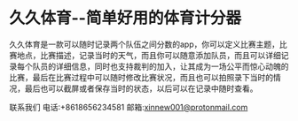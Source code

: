 # 久久体育--简单好用的体育计分器
  久久体育是一款可以随时记录两个队伍之间分数的app，你可以定义比赛主题，比赛地点，比赛描述，记录当时的天气，而且你可以随意添加队员，而且可以详细记录每个队员的详细信息，同时也支持裁判的加入，让其成为一场公平而惊心动魄的比赛，最后在比赛过程中可以随时修改比赛状况，而且也可以拍照录下当时的情况，最后也可以截屏或者保存当时的状态，以后可以在记录中随时查看。
  
联系我们 电话:+8618656234581 邮箱:xinnew001@protonmail.com
